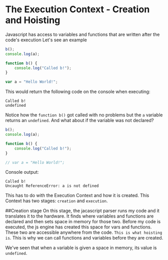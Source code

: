 # The Execution Context - Creation and Hoisting

Javascript has access to variables and functions that are written after the code's execution Let's see an example

```js
b();
console.log(a);

function b() {
    console.log("Called b!");
}

var a = "Hello World!";
```

This would return the following code on the console when executing:

```
Called b!
undefined
```

Notice how the `function b()` got called with no problems but the `a` variable returns an `undefined`. And what about if the variable was not declared?

```js
b();
console.log(a);

function b() {
    console.log("Called b!");
}

// var a = "Hello World!";
```

Console output:

```
Called b!
Uncaught ReferenceError: a is not defined
```

This has to do with the Execution Context and how it is created. This Context has two stages: `creation` and `execution`.

##Creation stage
On this stage, the jacascript parser runs my code and it translates it to the hardware. It finds where variables and functions are declared and then sets space in memory for those two. Before my code is executed, the js engine has created this space for vars and functions. These two are accessible anywhere from the code. `This is what hoisting is`. This is why we can call functions and variables before they are created.

We've seen that when a variable is given a space in memory, its value is `undefined`.
